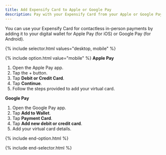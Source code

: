 ```yaml
---
title: Add Expensify Card to Apple or Google Pay
description: Pay with your Expensify Card from your Apple or Google Pay wallet
---
```

<div id="new-expensify" markdown="1">

You can use your Expensify Card for contactless in-person payments by adding it to your digital wallet for Apple Pay (for iOS) or Google Pay (for Android).

{% include selector.html values="desktop, mobile" %}

{% include option.html value="mobile" %}
**Apple Pay**

1. Open the Apple Pay app.
2. Tap the + button.
3. Tap **Debit or Credit Card**.
4. Tap **Continue**.
5. Follow the steps provided to add your virtual card.

**Google Pay**

1. Open the Google Pay app.
2. Tap **Add to Wallet**.
3. Tap **Payment Card**.
4. Tap **Add new debit or credit card**.
5. Add your virtual card details.

{% include end-option.html %}

{% include end-selector.html %}

</div>
